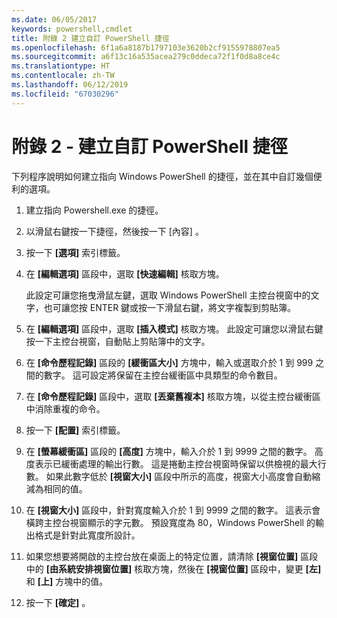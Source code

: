```yaml
---
ms.date: 06/05/2017
keywords: powershell,cmdlet
title: 附錄 2 建立自訂 PowerShell 捷徑
ms.openlocfilehash: 6f1a6a8187b1797103e3620b2cf9155978807ea5
ms.sourcegitcommit: a6f13c16a535acea279c0ddeca72f1f0d8a8ce4c
ms.translationtype: HT
ms.contentlocale: zh-TW
ms.lasthandoff: 06/12/2019
ms.locfileid: "67030296"
---
```

# <a name="appendix-2---creating-a-custom-powershell-shortcut"></a>附錄 2 - 建立自訂 PowerShell 捷徑

下列程序說明如何建立指向 Windows PowerShell 的捷徑，並在其中自訂幾個便利的選項。

1. 建立指向 Powershell.exe 的捷徑。

2. 以滑鼠右鍵按一下捷徑，然後按一下 [內容]  。

3. 按一下 **[選項]** 索引標籤。

4. 在 **[編輯選項]** 區段中，選取 **[快速編輯]** 核取方塊。

    此設定可讓您拖曳滑鼠左鍵，選取 Windows PowerShell 主控台視窗中的文字，也可讓您按 ENTER 鍵或按一下滑鼠右鍵，將文字複製到剪貼簿。

5. 在 **[編輯選項]** 區段中，選取 **[插入模式]** 核取方塊。 此設定可讓您以滑鼠右鍵按一下主控台視窗，自動貼上剪貼簿中的文字。

6. 在 **[命令歷程記錄]** 區段的 **[緩衝區大小]** 方塊中，輸入或選取介於 1 到 999 之間的數字。 這可設定將保留在主控台緩衝區中具類型的命令數目。

7. 在 **[命令歷程記錄]** 區段中，選取 **[丟棄舊複本]** 核取方塊，以從主控台緩衝區中消除重複的命令。

8. 按一下 **[配置]** 索引標籤。

9. 在 **[螢幕緩衝區]** 區段的 **[高度]** 方塊中，輸入介於 1 到 9999 之間的數字。 高度表示已緩衝處理的輸出行數。 這是捲動主控台視窗時保留以供檢視的最大行數。 如果此數字低於 **[視窗大小]** 區段中所示的高度，視窗大小高度會自動縮減為相同的值。

10. 在 **[視窗大小]** 區段中，針對寬度輸入介於 1 到 9999 之間的數字。 這表示會橫跨主控台視窗顯示的字元數。 預設寬度為 80，Windows PowerShell 的輸出格式是針對此寬度所設計。

11. 如果您想要將開啟的主控台放在桌面上的特定位置，請清除 **[視窗位置]** 區段中的 **[由系統安排視窗位置]** 核取方塊，然後在 **[視窗位置]** 區段中，變更 **[左]** 和 **[上]** 方塊中的值。

12. 按一下 **[確定]** 。
